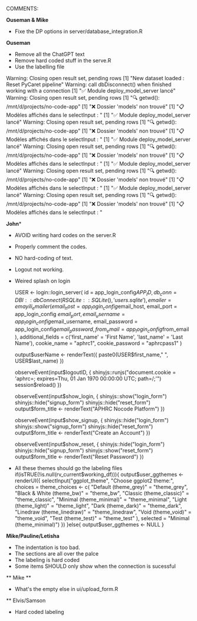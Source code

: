 COMMENTS:

**Ouseman & Mike**
- Fixe the DP options in server/database_integration.R

**Ouseman**
- Remove all the ChatGPT text
- Remove hard coded stuff in the serve.R
- Use the labelling file

Warning: Closing open result set, pending rows
[1] "New dataset loaded : Reset PyCaret pipeline"
Warning: call dbDisconnect() when finished working with a connection
[1] "✅ Module deploy_model_server lancé"
Warning: Closing open result set, pending rows
[1] "🔍 getwd(): /mnt/d/projects/no-code-app"
[1] "❌ Dossier 'models' non trouvé"
[1] "📋 Modèles affichés dans le selectInput : "
[1] "✅ Module deploy_model_server lancé"
Warning: Closing open result set, pending rows
[1] "🔍 getwd(): /mnt/d/projects/no-code-app"
[1] "❌ Dossier 'models' non trouvé"
[1] "📋 Modèles affichés dans le selectInput : "
[1] "✅ Module deploy_model_server lancé"
Warning: Closing open result set, pending rows
[1] "🔍 getwd(): /mnt/d/projects/no-code-app"
[1] "❌ Dossier 'models' non trouvé"
[1] "📋 Modèles affichés dans le selectInput : "
[1] "✅ Module deploy_model_server lancé"
Warning: Closing open result set, pending rows
[1] "🔍 getwd(): /mnt/d/projects/no-code-app"
[1] "❌ Dossier 'models' non trouvé"
[1] "📋 Modèles affichés dans le selectInput : "
[1] "✅ Module deploy_model_server lancé"
Warning: Closing open result set, pending rows
[1] "🔍 getwd(): /mnt/d/projects/no-code-app"
[1] "❌ Dossier 'models' non trouvé"
[1] "📋 Modèles affichés dans le selectInput : "

**John***

- AVOID writing hard codes on the server.R
- Properly comment the codes.
- NO hard-coding of text.
- Logout not working.
- Weired splash on login

  USER <- login::login_server(
    id = app_login_config$APP_ID,
    db_conn = DBI::dbConnect(RSQLite::SQLite(), 'users.sqlite'),
    emailer = emayili_emailer(
      email_host = app_login_config$email_host,
      email_port = app_login_config $email_port,
      email_username = app_login_config$email_username,
      email_password = app_login_config$email_password,
      from_email = app_login_config$from_email
    ),
    additional_fields = c('first_name' = 'First Name',
                          'last_name' = 'Last Name'),
    cookie_name = "aphrc1",
    cookie_password = "aphrcpass1"
  )

  output$userName <- renderText({ paste0(USER$first_name," ", USER$last_name) })

  observeEvent(input$logoutID, {
    shinyjs::runjs("document.cookie = 'aphrc=; expires=Thu, 01 Jan 1970 00:00:00 UTC; path=/;'")
    session$reload()
  })

  observeEvent(input$show_login, {
    shinyjs::show("login_form")
    shinyjs::hide("signup_form")
    shinyjs::hide("reset_form")
    output$form_title <- renderText("APHRC Nocode Platform")
  })

  observeEvent(input$show_signup, {
    shinyjs::hide("login_form")
    shinyjs::show("signup_form")
    shinyjs::hide("reset_form")
    output$form_title <- renderText("Create an Account")
  })

  observeEvent(input$show_reset, {
    shinyjs::hide("login_form")
    shinyjs::hide("signup_form")
    shinyjs::show("reset_form")
    output$form_title <- renderText("Reset Password")
  })

- All these themes should go the labeling files 
  if(isTRUE(!is.null(rv_current$working_df))){
    output$user_ggthemes <- renderUI({
      selectInput("ggplot_theme", "Choose ggplot2 theme:",
                  choices = theme_choices <- c(
                    "Default (theme_grey)" = "theme_grey",
                    "Black & White (theme_bw)" = "theme_bw",
                    "Classic (theme_classic)" = "theme_classic",
                    "Minimal (theme_minimal)" = "theme_minimal",
                    "Light (theme_light)" = "theme_light",
                    "Dark (theme_dark)" = "theme_dark",
                    "Linedraw (theme_linedraw)" = "theme_linedraw",
                    "Void (theme_void)" = "theme_void",
                    "Test (theme_test)" = "theme_test"
                  ), selected = "Minimal (theme_minimal)")
    })
  }else{
    output$user_ggthemes <- NULL
  }


**Mike/Pauline/Letisha**

- The indentation is too bad.
- The sections are all over the palce
- The labeling is hard coded
- Some items SHOULD only show when the connection is sucessful

** Mike **
 - What's the empty else in ui/upload_form.R

** Elvis/Samson

- Hard coded labeling 

